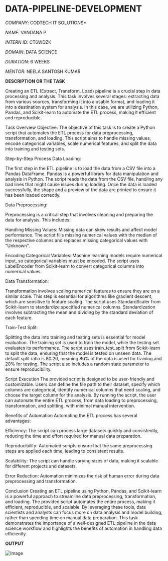 # DATA-PIPELINE-DEVELOPMENT

*COMPANY*: CODTECH IT SOLUTIONS*

*NAME*:  VANDANA P

*INTERN ID*: CT6WDZK

*DOMAIN*: DATA SCIENCE

*DURATION*: 6 WEEKS

*MENTOR*: NEELA SANTOSH KUMAR

**DESCRIPTION OR THE TASK**

Creating an ETL (Extract, Transform, Load) pipeline is a crucial step in data processing and analysis. This task involves several stages: extracting data from various sources, transforming it into a usable format, and loading it into a destination system for analysis. In this case, we are utilizing Python, Pandas, and Scikit-learn to automate the ETL process, making it efficient and reproducible.

Task Overview
Objective: The objective of this task is to create a Python script that automates the ETL process for data preprocessing, transformation, and loading. This script aims to handle missing values, encode categorical variables, scale numerical features, and split the data into training and testing sets.

Step-by-Step Process
Data Loading:

The first step in the ETL pipeline is to load the data from a CSV file into a Pandas DataFrame. Pandas is a powerful library for data manipulation and analysis in Python. The script reads the data from the CSV file, handling any bad lines that might cause issues during loading. Once the data is loaded successfully, the shape and a preview of the data are printed to ensure it has been loaded correctly.

Data Preprocessing:

Preprocessing is a critical step that involves cleaning and preparing the data for analysis. This includes:

Handling Missing Values: Missing data can skew results and affect model performance. The script fills missing numerical values with the median of the respective columns and replaces missing categorical values with "Unknown".

Encoding Categorical Variables: Machine learning models require numerical input, so categorical variables must be encoded. The script uses LabelEncoder from Scikit-learn to convert categorical columns into numerical values.

Data Transformation:

Transformation involves scaling numerical features to ensure they are on a similar scale. This step is essential for algorithms like gradient descent, which are sensitive to feature scaling. The script uses StandardScaler from Scikit-learn to standardize specified numerical columns. Standardization involves subtracting the mean and dividing by the standard deviation of each feature.

Train-Test Split:

Splitting the data into training and testing sets is essential for model evaluation. The training set is used to train the model, while the testing set evaluates its performance. The script uses train_test_split from Scikit-learn to split the data, ensuring that the model is tested on unseen data. The default split ratio is 80:20, meaning 80% of the data is used for training and 20% for testing. The script also includes a random state parameter to ensure reproducibility.

Script Execution
The provided script is designed to be user-friendly and customizable. Users can define the file path to their dataset, specify which columns are categorical, identify numerical columns that need scaling, and choose the target column for the analysis. By running the script, the user can automate the entire ETL process, from data loading to preprocessing, transformation, and splitting, with minimal manual intervention.

Benefits of Automation
Automating the ETL process has several advantages:

Efficiency: The script can process large datasets quickly and consistently, reducing the time and effort required for manual data preparation.

Reproducibility: Automated scripts ensure that the same preprocessing steps are applied each time, leading to consistent results.

Scalability: The script can handle varying sizes of data, making it scalable for different projects and datasets.

Error Reduction: Automation minimizes the risk of human error during data preprocessing and transformation.

Conclusion
Creating an ETL pipeline using Python, Pandas, and Scikit-learn is a powerful approach to streamline data preprocessing, transformation, and loading. The provided script automates the entire process, making it efficient, reproducible, and scalable. By leveraging these tools, data scientists and analysts can focus more on data analysis and model building, rather than spending time on manual data preparation. This task demonstrates the importance of a well-designed ETL pipeline in the data science workflow and highlights the benefits of automation in handling data efficiently.

**OUTPUT**

![Image](https://github.com/user-attachments/assets/3cbd36d3-468a-4a5f-9841-eee00b75ae1c)
